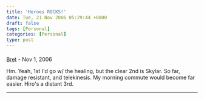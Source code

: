 ```yaml
---
title: 'Heroes ROCKS!'
date: Tue, 21 Nov 2006 05:29:44 +0000
draft: false
tags: [Personal]
categories: [Personal]
type: post
---
```



#### 
[Bret]( "bret.mcmillan@gmail.com") - <time datetime="2006-11-27 22:42:37">Nov 1, 2006</time>

Hm. Yeah, 1st I'd go w/ the healing, but the clear 2nd is Skylar. So far, damage resistant, and telekinesis. My morning commute would become far easier. Hiro's a distant 3rd.
<hr />
